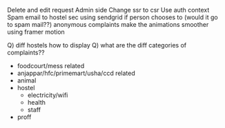 Delete and edit request
Admin side
Change ssr to csr
Use auth context
Spam email to hostel sec using sendgrid if person chooses to (would it go to spam mail??)
anonymous complaints
make the animations smoother using framer motion

Q) diff hostels how to display
Q) what are the diff categories of complaints??

- foodcourt/mess related
- anjappar/hfc/primemart/usha/ccd related
- animal
- hostel
  - electricity/wifi
  - health
  - staff
- proff
